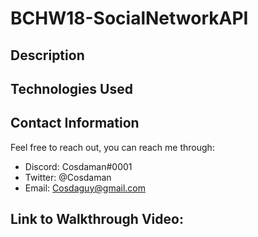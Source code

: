 # BCHW18-SocialNetworkAPI

## Description  


## Technologies Used  


## Contact Information  

Feel free to reach out, you can reach me through:  
- Discord: Cosdaman#0001  
- Twitter: @Cosdaman  
- Email: Cosdaguy@gmail.com  

## Link to Walkthrough Video:
